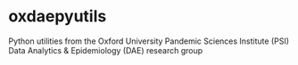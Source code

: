 # oxdaepyutils
Python utilities from the Oxford University Pandemic Sciences Institute (PSI) Data Analytics &amp; Epidemiology (DAE) research group
